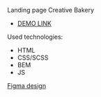 Landing page Creative Bakery 
- [DEMO LINK](https://sergii2705.github.io/creativeBakery-landing/)

Used technologies:
- HTML
- CSS/SCSS
- BEM
- JS

[Figma design](https://www.figma.com/file/dY3izAm0Vspsmra4lQWQIP/Bakerlab-FE-students?node-id=0%3A1)
